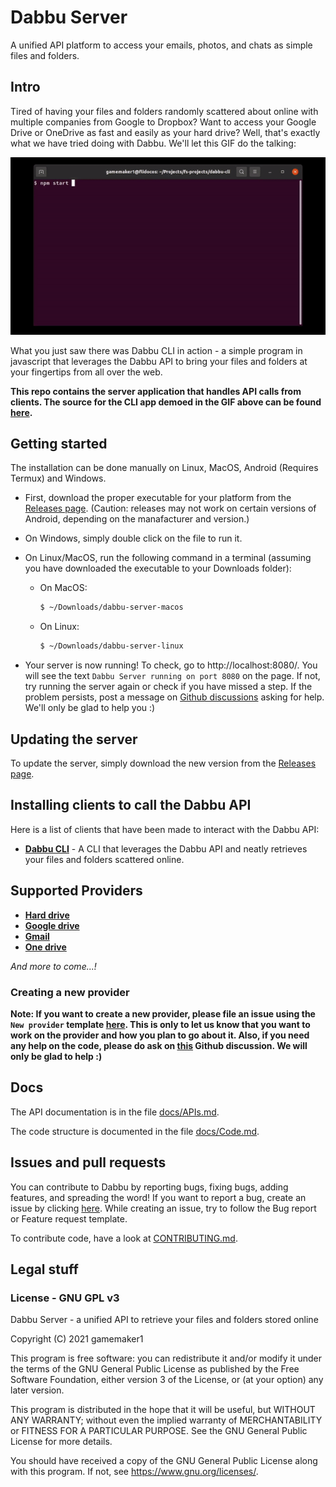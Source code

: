 # Dabbu Server

A unified API platform to access your emails, photos, and chats as simple files and folders.

## Intro

Tired of having your files and folders randomly scattered about online with multiple companies from Google to Dropbox? Want to access your Google Drive or OneDrive as fast and easily as your hard drive? Well, that's exactly what we have tried doing with Dabbu. We'll let this GIF do the talking:

![](./media/DabbuCLI.gif)

What you just saw there was Dabbu CLI in action - a simple program in javascript that leverages the Dabbu API to bring your files and folders at your fingertips from all over the web.

**This repo contains the server application that handles API calls from clients. The source for the CLI app demoed in the GIF above can be found [here](https://github.com/gamemaker1/dabbu-cli).**

## Getting started

The installation can be done manually on Linux, MacOS, Android (Requires Termux) and Windows.

- First, download the proper executable for your platform from the [Releases page](https://github.com/gamemaker1/dabbu-server/releases). (Caution: releases may not work on certain versions of Android, depending on the manafacturer and version.)

- On Windows, simply double click on the file to run it.

- On Linux/MacOS, run the following command in a terminal (assuming you have downloaded the executable to your Downloads folder):

  - On MacOS:

    ```sh
    $ ~/Downloads/dabbu-server-macos
    ```

  - On Linux:

    ```sh
    $ ~/Downloads/dabbu-server-linux
    ```

- Your server is now running! To check, go to http://localhost:8080/. You will see the text `Dabbu Server running on port 8080` on the page. If not, try running the server again or check if you have missed a step. If the problem persists, post a message on [Github discussions](https://github.com/gamemaker1/dabbu-server/discussions/categories/q-a) asking for help. We'll only be glad to help you :)

## Updating the server

To update the server, simply download the new version from the [Releases page](https://github.com/gamemaker1/dabbu-server/releases).

## Installing clients to call the Dabbu API

Here is a list of clients that have been made to interact with the Dabbu API:

- [**Dabbu CLI**](https://github.com/gamemaker1/dabbu-cli) - A CLI that leverages the Dabbu API and neatly retrieves your files and folders scattered online.

## Supported Providers

- [**Hard drive**](./docs/modules/hard_drive.md)
- [**Google drive**](./docs/modules/google_drive.md)
- [**Gmail**](./docs/modules/gmail.md)
- [**One drive**](./docs/modules/one_drive.md)

_And more to come...!_

### Creating a new provider

**Note: If you want to create a new provider, please file an issue using the `New provider` template [here](https://github.com/gamemaker1/dabbu-server/issues/new/choose). This is only to let us know that you want to work on the provider and how you plan to go about it. Also, if you need any help on the code, please do ask on [this](https://github.com/gamemaker1/dabbu-server/discussions/categories/want-to-contribute) Github discussion. We will only be glad to help :)**

## Docs

The API documentation is in the file [docs/APIs.md](./docs/APIs.md).

The code structure is documented in the file [docs/Code.md](./docs/Code.md).

## Issues and pull requests

You can contribute to Dabbu by reporting bugs, fixing bugs, adding features, and spreading the word! If you want to report a bug, create an issue by clicking [here](https://github.com/gamemaker1/dabbu-server/issues/new/choose). While creating an issue, try to follow the Bug report or Feature request template.

To contribute code, have a look at [CONTRIBUTING.md](./CONTRIBUTING.md).

## Legal stuff

### License - GNU GPL v3

Dabbu Server - a unified API to retrieve your files and folders stored online

Copyright (C) 2021 gamemaker1

This program is free software: you can redistribute it and/or modify
it under the terms of the GNU General Public License as published by
the Free Software Foundation, either version 3 of the License, or
(at your option) any later version.

This program is distributed in the hope that it will be useful,
but WITHOUT ANY WARRANTY; without even the implied warranty of
MERCHANTABILITY or FITNESS FOR A PARTICULAR PURPOSE. See the
GNU General Public License for more details.

You should have received a copy of the GNU General Public License
along with this program. If not, see <https://www.gnu.org/licenses/>.
